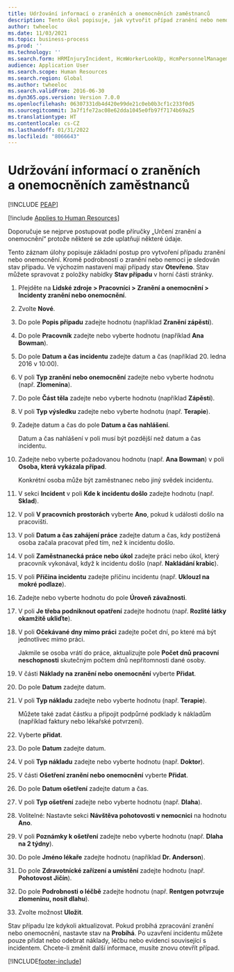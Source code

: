 ```yaml
---
title: Udržování informací o zraněních a onemocněních zaměstnanců
description: Tento úkol popisuje, jak vytvořit případ zranění nebo nemoci.
author: twheeloc
ms.date: 11/03/2021
ms.topic: business-process
ms.prod: ''
ms.technology: ''
ms.search.form: HRMInjuryIncident, HcmWorkerLookUp, HcmPersonnelManagementWorkspace
audience: Application User
ms.search.scope: Human Resources
ms.search.region: Global
ms.author: twheeloc
ms.search.validFrom: 2016-06-30
ms.dyn365.ops.version: Version 7.0.0
ms.openlocfilehash: 06307331db4d420e99de21c0eb0b3cf1c233f0d5
ms.sourcegitcommit: 3a7f1fe72ac08e62dda1045e0fb97f7174b69a25
ms.translationtype: HT
ms.contentlocale: cs-CZ
ms.lasthandoff: 01/31/2022
ms.locfileid: "8066643"
---
```

# <a name="maintain-employee-injury-and-illness-information"></a>Udržování informací o zraněních a onemocněních zaměstnanců


[!INCLUDE [PEAP](../includes/peap-1.md)]

[!include [Applies to Human Resources](../includes/applies-to-hr.md)]



Doporučuje se nejprve postupovat podle příručky „Určení zranění a onemocnění“ protože některé se zde uplatňují některé údaje. 



Tento záznam úlohy popisuje základní postup pro vytvoření případu zranění nebo onemocnění. Kromě podrobností o zranění nebo nemoci je sledován stav případu. Ve výchozím nastavení mají případy stav **Otevřeno**. Stav můžete spravovat z položky nabídky **Stav případu** v horní části stránky.

1. Přejděte na **Lidské zdroje \> Pracovníci \> Zranění a onemocnění \> Incidenty zranění nebo onemocnění**.
2. Zvolte **Nové**.
3. Do pole **Popis případu** zadejte hodnotu (například **Zranění zápěstí**).
4. Do pole **Pracovník** zadejte nebo vyberte hodnotu (například **Ana Bowman**).
5. Do pole **Datum a čas incidentu** zadejte datum a čas (například 20. ledna 2016 v 10:00).
6. V poli **Typ zranění nebo onemocnění** zadejte nebo vyberte hodnotu (např. **Zlomenina**).
7. Do pole **Část těla** zadejte nebo vyberte hodnotu (například **Zápěstí**).
8. V poli **Typ výsledku** zadejte nebo vyberte hodnotu (např. **Terapie**).
9. Zadejte datum a čas do pole **Datum a čas nahlášení**.

    Datum a čas nahlášení v poli musí být pozdější než datum a čas incidentu.

10. Zadejte nebo vyberte požadovanou hodnotu (např. **Ana Bowman**) v poli **Osoba, která vykázala případ**.

    Konkrétní osoba může být zaměstnanec nebo jiný svědek incidentu.

11. V sekci **Incident** v poli **Kde k incidentu došlo** zadejte hodnotu (např. **Sklad**).
12. V poli **V pracovních prostorách** vyberte **Ano**, pokud k události došlo na pracovišti.
13. V poli **Datum a čas zahájení práce** zadejte datum a čas, kdy postižená osoba začala pracovat před tím, než k incidentu došlo.
14. V poli **Zaměstnanecká práce nebo úkol** zadejte práci nebo úkol, který pracovník vykonával, když k incidentu došlo (např. **Nakládání krabic**). 
15. V poli **Příčina incidentu** zadejte příčinu incidentu (např. **Uklouzl na mokré podlaze**).
16. Zadejte nebo vyberte hodnotu do pole **Úroveň závažnosti**.
17. V poli **Je třeba podniknout opatření** zadejte hodnotu (např. **Rozlité látky okamžitě ukliďte**).
18. V poli **Očekávané dny mimo práci** zadejte počet dní, po které má být jednotlivec mimo práci.

    Jakmile se osoba vrátí do práce, aktualizujte pole **Počet dnů pracovní neschopnosti** skutečným počtem dnů nepřítomnosti dané osoby.

19. V části **Náklady na zranění nebo onemocnění** vyberte **Přidat**.
20. Do pole **Datum** zadejte datum.
21. V poli **Typ nákladu** zadejte nebo vyberte hodnotu (např. **Terapie**).

    Můžete také zadat částku a připojit podpůrné podklady k nákladům (například faktury nebo lékařské potvrzení).

22. Vyberte **přidat**.
23. Do pole **Datum** zadejte datum.
24. V poli **Typ nákladu** zadejte nebo vyberte hodnotu (např. **Doktor**).
25. V části **Ošetření zranění nebo onemocnění** vyberte **Přidat**.
26. Do pole **Datum ošetření** zadejte datum a čas.
27. V poli **Typ ošetření** zadejte nebo vyberte hodnotu (např. **Dlaha**).
28. Volitelné: Nastavte sekci **Návštěva pohotovosti v nemocnici** na hodnotu **Ano**.
29. V poli **Poznámky k ošetření** zadejte nebo vyberte hodnotu (např. **Dlaha na 2 týdny**).
30. Do pole **Jméno lékaře** zadejte hodnotu (například **Dr. Anderson**).
31. Do pole **Zdravotnícké zařízení a umístění** zadejte hodnotu (např. **Pohotovost Jičín**).
32. Do pole **Podrobnosti o léčbě** zadejte hodnotu (např. **Rentgen potvrzuje zlomeninu, nosit dlahu**).
33. Zvolte možnost **Uložit**.

Stav případu lze kdykoli aktualizovat. Pokud probíhá zpracování zranění nebo onemocnění, nastavte stav na **Probíhá**. Po uzavření incidentu můžete pouze přidat nebo odebrat náklady, léčbu nebo evidenci související s incidentem. Chcete-li změnit další informace, musíte znovu otevřít případ.

[!INCLUDE[footer-include](../includes/footer-banner.md)]

